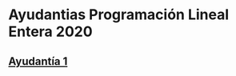 # Ayudantias Programación Lineal Entera 2020

## [Ayudantía 1](https://github.com/alexfabianb94/Practica-PLE-2020/tree/main/Practica-1)
